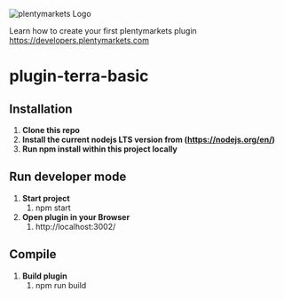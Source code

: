 ![plentymarkets Logo](http://www.plentymarkets.eu/layout/pm/images/logo/plentymarkets-logo.jpg)

Learn how to create your first plentymarkets plugin https://developers.plentymarkets.com

# plugin-terra-basic

## Installation 
1. **Clone this repo**
2. **Install the current nodejs LTS version from (https://nodejs.org/en/)**
3. **Run npm install within this project locally**
    
## Run developer mode 

1. **Start project**
    1. npm start
2. **Open plugin in your Browser**
    1. http://localhost:3002/
    
## Compile 

1. **Build plugin**
    1. npm run build